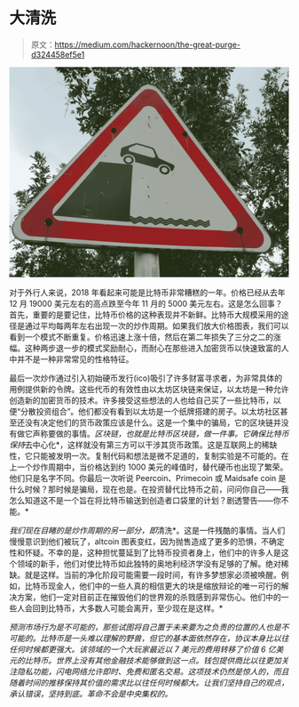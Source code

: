# 大清洗

> 原文：<https://medium.com/hackernoon/the-great-purge-d324458ef5e1>

![](img/0cc6c17e5bec582465deefb1a6d2ccdd.png)

对于外行人来说，2018 年看起来可能是比特币非常糟糕的一年。价格已经从去年 12 月 19000 美元左右的高点跌至今年 11 月的 5000 美元左右。这是怎么回事？首先，重要的是要记住，比特币价格的这种表现并不新鲜。比特币大规模采用的途径是通过平均每两年左右出现一次的炒作周期。如果我们放大价格图表，我们可以看到一个模式不断重复。价格迅速上涨十倍，然后在第二年损失了三分之二的涨幅。这种两步退一步的模式奖励耐心，而耐心在那些进入加密货币以快速致富的人中并不是一种非常常见的性格特征。

最后一次炒作通过引入初始硬币发行(ico)吸引了许多财富寻求者，为非常具体的用例提供新的令牌。这些代币的有效性由以太坊区块链来保证，以太坊是一种允许创造新的加密货币的技术。许多接受这些想法的人也给自己买了一些比特币，以便“分散投资组合”。他们都没有看到以太坊是一个纸牌搭建的房子。以太坊社区甚至还没有决定他们的货币政策应该是什么。这是一个集中的骗局，它的区块链并没有做它声称要做的事情。*区块链，也就是比特币区块链，做一件事。它确保比特币保持*去中心化*，这样就没有第三方可以干涉其货币政策。这是互联网上的稀缺性，它只能被发明一次。复制代码和想法是微不足道的，复制实验是不可能的。在上一个炒作周期中，当价格达到约 1000 美元的峰值时，替代硬币也出现了繁荣。他们只是名字不同。你最后一次听说 Peercoin、Primecoin 或 Maidsafe coin 是什么时候？那时候是骗局，现在也是。在投资替代比特币之前，问问你自己——我怎么知道这不是一个旨在将比特币输送到创造者口袋里的计划？剧透警告——你不能。*

*我们现在目睹的是炒作周期的另一部分，即*清洗*。这是一件残酷的事情。当人们慢慢意识到他们被玩了，altcoin 图表变红，因为抛售造成了更多的恐惧，不确定性和怀疑。不幸的是，这种担忧蔓延到了比特币投资者身上，他们中的许多人是这个领域的新手，他们对使比特币如此独特的奥地利经济学没有足够的了解。绝对稀缺。就是这样。当前的净化阶段可能需要一段时间，有许多梦想家必须被唤醒。例如，比特币现金人，他们中的一些人真的相信更大的块是缩放辩论的唯一可行的解决方案，他们一定对目前正在摧毁他们的世界观的杀戮感到非常伤心。他们中的一些人会回到比特币，大多数人可能会离开，至少现在是这样。*

*预测市场行为是不可能的，那些试图将自己置于未来要为之负责的位置的人也是不可能的。比特币是一头难以理解的野兽，但它的基本面依然存在，协议本身比以往任何时候都更强大。该领域的一个大玩家最近以 7 美元的费用转移了价值 6 亿美元的比特币。世界上没有其他金融技术能够做到这一点。钱包提供商比以往更加关注隐私功能，闪电网络允许即时、免费和匿名交易。这项技术仍然是惊人的，而且随着时间的推移保持其价值的需求比以往任何时候都大。让我们坚持自己的观点，承认错误，坚持到底。革命不会是中央集权的。*